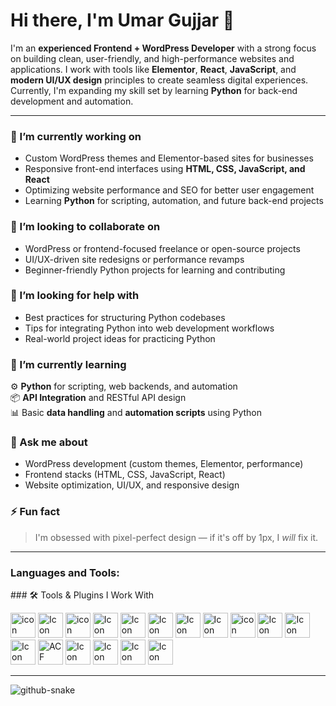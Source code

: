 # Hi there, I'm Umar Gujjar 👋

I'm an **experienced Frontend + WordPress Developer** with a strong focus on building clean, user-friendly, and high-performance websites and applications. I work with tools like **Elementor**, **React**, **JavaScript**, and **modern UI/UX design** principles to create seamless digital experiences. Currently, I'm expanding my skill set by learning **Python** for back-end development and automation.

---

### 🔭 I’m currently working on
- Custom WordPress themes and Elementor-based sites for businesses
- Responsive front-end interfaces using **HTML, CSS, JavaScript, and React**
- Optimizing website performance and SEO for better user engagement
- Learning **Python** for scripting, automation, and future back-end projects

### 👯 I’m looking to collaborate on
- WordPress or frontend-focused freelance or open-source projects
- UI/UX-driven site redesigns or performance revamps
- Beginner-friendly Python projects for learning and contributing

### 🤝 I’m looking for help with
- Best practices for structuring Python codebases
- Tips for integrating Python into web development workflows
- Real-world project ideas for practicing Python

### 🌱 I’m currently learning
⚙️ **Python** for scripting, web backends, and automation  
📦 **API Integration** and RESTful API design  
📊 Basic **data handling** and **automation scripts** using Python  

### 💬 Ask me about
- WordPress development (custom themes, Elementor, performance)
- Frontend stacks (HTML, CSS, JavaScript, React)
- Website optimization, UI/UX, and responsive design

### ⚡ Fun fact
> I'm obsessed with pixel-perfect design — if it's off by 1px, I *will* fix it.

---

<h3 align="left">Languages and Tools:</h3>
### 🛠️ Tools & Plugins I Work With

<p align="left">

  <img src="https://img.icons8.com/?size=100&id=0OQR1FYCuA9f&format=png&color=000000" alt="icon" width="40">
  <img src="https://img.icons8.com/?size=100&id=NfbyHexzVEDk&format=png&color=000000" width="40" alt="Icon">
  <img src="https://img.icons8.com/?size=100&id=20909&format=png&color=000000" width="40" alt="icon">
  <img src="https://img.icons8.com/?size=100&id=21278&format=png&color=000000" width="40" alt="Icon">
  <img src="https://img.icons8.com/?size=100&id=tGvHBPJaKqEd&format=png&color=000000" width="40" alt="Icon">
  <img src="https://img.icons8.com/?size=100&id=4PiNHtUJVbLs&format=png&color=000000" width="40" alt="Icon">
  <img src="https://img.icons8.com/?size=100&id=g9mmSxx3SwAI&format=png&color=000000" width="40" alt="Icon">
  <img src="https://img.icons8.com/?size=100&id=fAMVO_fuoOuC&format=png&color=000000" width="40" alt="Icon">
  <img src="https://img.icons8.com/?size=100&id=13664&format=png&color=000000" width="40" alt="icon">
  <img src="https://img.icons8.com/?size=100&id=BnOyV43gP7fZ&format=png&color=000000" width="40" alt="Icon">
  <img src="https://img.icons8.com/?size=100&id=DI5lKjaflCED&format=png&color=000000" width="40" alt="Icon">
  <img src="https://img.icons8.com/?size=100&id=115298&format=png&color=000000" width="40" alt="Icon">
  <img src="https://img.icons8.com/?size=100&id=0OQR1FYCuA9f&format=png&color=000000" alt="ACF" width="40">
  <img src="https://img.icons8.com/?size=100&id=3tC9EQumUAuq&format=png&color=000000" width="40" alt="Icon">
  <img src="https://img.icons8.com/?size=100&id=13441&format=png&color=000000" width="40" alt="Icon">
  <img src="https://img.icons8.com/?size=100&id=zfHRZ6i1Wg0U&format=png&color=000000" width="40" alt="Icon">
  <img src="https://img.icons8.com/?size=100&id=4VVL78edhbW9&format=png&color=000000" width="40" alt="Icon">

</p>


---

<picture>
  <source media="(prefers-color-scheme: dark)" srcset="https://raw.githubusercontent.com/tobiasmeyhoefer/tobiasmeyhoefer/output/github-snake-dark.svg" />
  <source media="(prefers-color-scheme: light)" srcset="https://raw.githubusercontent.com/tobiasmeyhoefer/tobiasmeyhoefer/output/github-snake.svg" />
  <img alt="github-snake" src="https://raw.githubusercontent.com/tobiasmeyhoefer/tobiasmeyhoefer/output/github-snake.svg" />
</picture>
